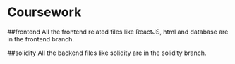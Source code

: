 # Coursework

##frontend 
All the frontend related files like ReactJS, html and database are in the frontend branch.

##solidity 
All the backend files like solidity are in the solidity branch. 
